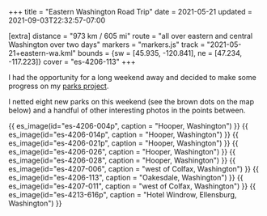 +++
title = "Eastern Washington Road Trip"
date = 2021-05-21
updated = 2021-09-03T22:32:57-07:00

[extra]
distance = "973 km / 605 mi"
route = "all over eastern and central Washington over two days"
markers = "markers.js"
track = "2021-05-21+eastern-wa.kml"
bounds = {sw = [45.935, -120.841], ne = [47.234, -117.223]}
cover = "es-4206-113"
+++

I had the opportunity for a long weekend away and decided to make some progress on my [parks project](https://146parks.blog).

<!-- more -->

I netted eight new parks on this weekend (see the brown dots on the map below) and a handful of other interesting photos in the points between.

{{ es_image(id="es-4206-004p", caption = "Hooper, Washington") }}
{{ es_image(id="es-4206-014p", caption = "Hooper, Washington") }}
{{ es_image(id="es-4206-021p", caption = "Hooper, Washington") }}
{{ es_image(id="es-4206-026", caption = "Hooper, Washington") }}
{{ es_image(id="es-4206-028", caption = "Hooper, Washington") }}
{{ es_image(id="es-4207-006", caption = "west of Colfax, Washington") }}
{{ es_image(id="es-4206-113", caption = "Oakesdale, Washington") }}
{{ es_image(id="es-4207-011", caption = "west of Colfax, Washington") }}
{{ es_image(id="es-4213-616p", caption = "Hotel Windrow, Ellensburg, Washington") }}
